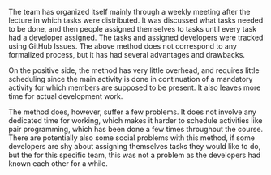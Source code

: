 The team has organized itself mainly through a weekly meeting after the lecture in which tasks were distributed. It was discussed what tasks needed to be done, and then people assigned themselves to tasks until every task had a developer assigned. The tasks and assigned developers were tracked using GitHub Issues. The above method does not correspond to any formalized process, but it has had several advantages and drawbacks. 

On the positive side, the method has very little overhead, and requires little scheduling since the main activity is done in continuation of a mandatory activity for which members are supposed to be present. It also leaves more time for actual development work. 

The method does, however, suffer a few problems. It does not involve any dedicated time for working, which makes it harder to schedule activities like pair programming, which has been done a few times throughout the course. There are potentially also some social problems with this method, if some developers are shy about assigning themselves tasks they would like to do, but the for this specific team, this was not a problem as the developers had known each other for a while.
